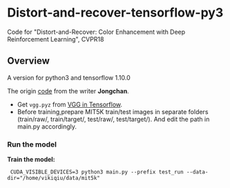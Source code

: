 # Distort-and-recover-tensorflow-py3
Code for "Distort-and-Recover: Color Enhancement with Deep Reinforcement Learning", CVPR18

## Overview
A version for python3 and tensorflow 1.10.0

The origin [code](https://github.com/Jongchan/DISTORT-AND-RECOVER-CVPR18) from the writer **Jongchan**.

- Get `vgg.pyz` from [VGG in Tensorflow](https://www.cs.toronto.edu/~frossard/post/vgg16/).
- Before training,prepare MIT5K train/test images in separate folders (train/raw/, train/target/, test/raw/, test/target/). And edit the path in main.py accordingly.

### Run the model

**Train the model:**

` CUDA_VISIBLE_DEVICES=3 python3 main.py --prefix test_run --data-dir="/home/vikiqiu/data/mit5k"`
